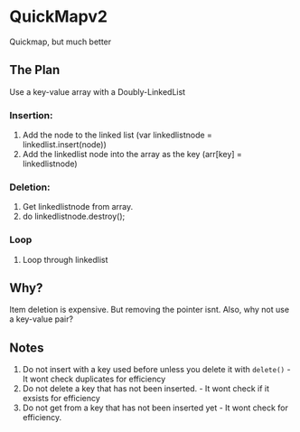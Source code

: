 # QuickMapv2
Quickmap, but much better

## The Plan
Use a key-value array with a Doubly-LinkedList
### Insertion: 
1. Add the node to the linked list (var linkedlistnode = linkedlist.insert(node))
2. Add the linkedlist node into the array as the key (arr[key] = linkedlistnode)

### Deletion:
1. Get linkedlistnode from array.
2. do linkedlistnode.destroy();

### Loop
1. Loop through linkedlist

## Why?

Item deletion is expensive. But removing the pointer isnt. Also, why not use a key-value pair?

## Notes

1. Do not insert with a key used before unless you delete it with `delete()` - It wont check duplicates for efficiency
2. Do not delete a key that has not been inserted. - It wont check if it exsists for efficiency
3. Do not get from a key that has not been inserted yet - It wont check for efficiency.
